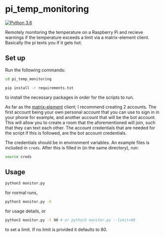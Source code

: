 # pi_temp_monitoring

[![Python 3.6](https://img.shields.io/badge/python-3.6-blue.svg)](https://www.python.org/downloads/release/python-360/)

Remotely monitoring the temperature on a Raspberry Pi and recieve warnings if the temperature exceeds a limit via a matrix-element client. Basically the pi texts you if it gets hot.


## Set up

Run the following commands:

```zsh
cd pi_temp_monitoring
```
```zsh
pip install -r requirements.txt
```

to install the necessary packages in order for the scripts to run.

As far as the [matrix-element](https://element.io/) client; I recommend creating 2 accounts. The first account being your own personal account that you can use to sign in in your phone for example, and another account that will be the bot account. This will allow you to create a room that the aforementioned will join, such that they can text each other. The account credentials that are needed for the script if this is followed, are the bot account credentials.

The credentials should be in environment variables. An example files is included in `creds`.
After this is filled in (in the same directory), run:

```zsh
source creds
```

## Usage

```zsh
python3 monitor.py
```

for normal runs,

```zsh
python3 monitor.py -h
```

for usage details, or

```zsh
python3 monitor.py -l 90 # or python3 monitor.py --limit=90
```

to set a limit. If no limit is privided it defaults to 80.
